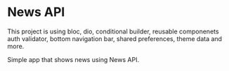 # News API

This project is using bloc, dio, conditional builder, reusable componenets auth validator, bottom navigation bar, shared preferences, theme data and more.

Simple app that shows news using News API.

